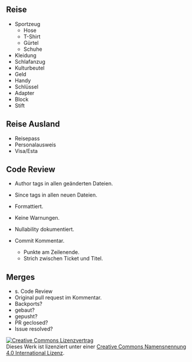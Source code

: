 ## Reise

* Sportzeug
    * Hose
    * T-Shirt
    * Gürtel
    * Schuhe
* Kleidung
* Schlafanzug
* Kulturbeutel
* Geld
* Handy
* Schlüssel
* Adapter
* Block
* Stift

## Reise Ausland

* Reisepass
* Personalausweis
* Visa/Esta

## Code Review

* Author tags in allen geänderten Dateien.
* Since tags in allen neuen Dateien.
* Formattiert.
* Keine Warnungen.
* Nullability dokumentiert.

* Commit Kommentar.
    * Punkte am Zeilenende.
    * Strich zwischen Ticket und Titel.


## Merges

* s. Code Review
* Original pull request im Kommentar.
* Backports?
* gebaut?
* gepusht?
* PR geclosed?
* Issue resolved?




<a rel="license" href="http://creativecommons.org/licenses/by/4.0/"><img alt="Creative Commons Lizenzvertrag" style="border-width:0" src="https://i.creativecommons.org/l/by/4.0/88x31.png" /></a><br />Dieses Werk ist lizenziert unter einer <a rel="license" href="http://creativecommons.org/licenses/by/4.0/">Creative Commons Namensnennung 4.0 International Lizenz</a>.

